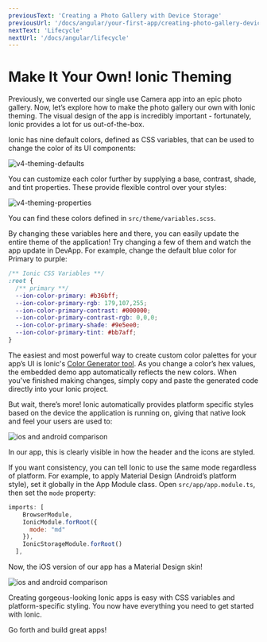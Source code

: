 ```yaml
---
previousText: 'Creating a Photo Gallery with Device Storage'
previousUrl: '/docs/angular/your-first-app/creating-photo-gallery-device-storage'
nextText: 'Lifecycle'
nextUrl: '/docs/angular/lifecycle'
---
```


# Make It Your Own! Ionic Theming

Previously, we converted our single use Camera app into an epic photo gallery. Now, let’s explore how to make the photo gallery our own with Ionic theming. The visual design of the app is incredibly important - fortunately, Ionic provides a lot for us out-of-the-box.

Ionic has nine default colors, defined as CSS variables, that can be used to change the color of its UI components:

![v4-theming-defaults](/docs/v4/assets/img/guides/first-app-v4/theming-defaults.png)

You can customize each color further by supplying a base, contrast, shade, and tint properties. These provide flexible control over your styles:

![v4-theming-properties](/docs/v4/assets/img/guides/first-app-v4/theming-properties.png)

You can find these colors defined in `src/theme/variables.scss`.

By changing these variables here and there, you can easily update the entire theme of the application! Try changing a few of them and watch the app update in DevApp. For example, change the default blue color for Primary to purple:

```css
/** Ionic CSS Variables **/
:root {
  /** primary **/
  --ion-color-primary: #b36bff;
  --ion-color-primary-rgb: 179,107,255;
  --ion-color-primary-contrast: #000000;
  --ion-color-primary-contrast-rgb: 0,0,0;
  --ion-color-primary-shade: #9e5ee0;
  --ion-color-primary-tint: #bb7aff;
}
```

The easiest and most powerful way to create custom color palettes for your app’s UI is Ionic's [Color Generator tool](/docs/theming/color-generator). As you change a color’s hex values, the embedded demo app automatically reflects the new colors. When you've finished making changes, simply copy and paste the generated code directly into your Ionic project.

But wait, there’s more! Ionic automatically provides platform specific styles based on the device the application is running on, giving that native look and feel your users are used to:

![ios and android comparison](/docs/v4/assets/img/guides/first-app-v3/ion-lab-comparison.png)

In our app, this is clearly visible in how the header and the icons are styled.

If you want consistency, you can tell Ionic to use the same mode regardless of platform. For example, to apply Material Design (Android’s platform style), set it globally in the App Module class. Open `src/app/app.module.ts`, then set the `mode` property:

```Javascript
imports: [
    BrowserModule,
    IonicModule.forRoot({
      mode: "md"
    }),
    IonicStorageModule.forRoot()
  ],
```

Now, the iOS version of our app has a Material Design skin!

![ios and android comparison](/docs/v4/assets/img/guides/first-app-v3/ion-lab-md-styling.png)

Creating gorgeous-looking Ionic apps is easy with CSS variables and platform-specific styling. You now have everything you need to get started with Ionic.

Go forth and build great apps!